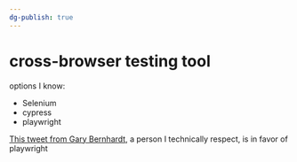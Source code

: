 ```yaml
---
dg-publish: true
---
```

# cross-browser testing tool

options I know:

- Selenium
- cypress
- playwright

[This tweet from Gary Bernhardt](https://twitter.com/garybernhardt/status/1600969408427749378?s=20), a person I technically respect, is in favor of playwright

